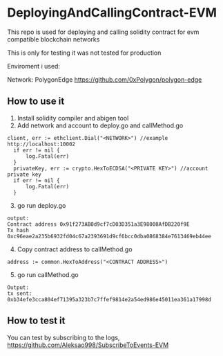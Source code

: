# DeployingAndCallingContract-EVM

This repo is used for deploying and calling solidity contract for evm compatible blockchain networks

This is only for testing it was not tested for production

Enviroment i used:

Network: PolygonEdge https://github.com/0xPolygon/polygon-edge

## How to use it

1. Install solidity compiler and abigen tool
2. Add network and account to deploy.go and callMethod.go
  ```
  client, err := ethclient.Dial("<NETWORK>") //example http://localhost:10002
	if err != nil {
		log.Fatal(err)
	}
	privateKey, err := crypto.HexToECDSA("<PRIVATE KEY>") //account private key
	if err != nil {
		log.Fatal(err)
	}
  ```
3. go run deploy.go
  ```
  output:
  Contract address 0x91f273AB0d9cf7cD03D351a3E98008AfDB220f9E
  Tx hash 0xc96eae2a235b6932fd04c67a2393691d9cf6bcc0dba0868384e7613469eb44ee
  ```
4. Copy contract address to callMethod.go
  ```
  address := common.HexToAddress("<CONTRACT ADDRESS>")
  ```
5. go run callMethod.go
  ```
  Output:
  tx sent:  0xb34efe3cca804ef71395a323b7c7ffef9814e2a54ed986e45011ea361a17998d
  ```
  
## How to test it

You can test by subscribing to the logs, https://github.com/Aleksao998/SubscribeToEvents-EVM



